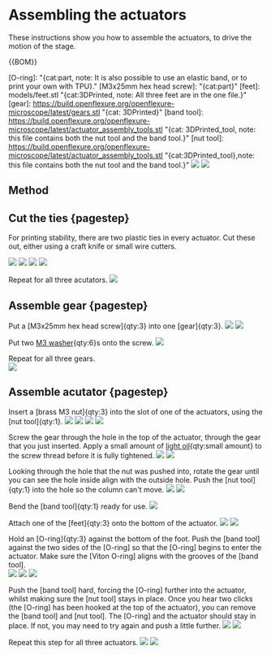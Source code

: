# Assembling the actuators
These instructions show you how to assemble the actuators, to drive the motion of the stage.

{{BOM}}

[delta stage]: "{cat:3DPrinted}"
[M3 washer]: "{cat:part}"
[light oil]: "{cat:part}"
[O-ring]: "{cat:part, note: It is also possible to use an elastic band, or to print your own with TPU}."
[M3x25mm hex head screw]: "{cat:part}"
[feet]: models/feet.stl "{cat:3DPrinted, note: All three feet are in the one file.}"
[gear]: https://build.openflexure.org/openflexure-microscope/latest/gears.stl "{cat: 3DPrinted}"
[band tool]: https://build.openflexure.org/openflexure-microscope/latest/actuator_assembly_tools.stl "{cat: 3DPrinted_tool, note: this file contains both the nut tool and the band tool.}"
[nut tool]: https://build.openflexure.org/openflexure-microscope/latest/actuator_assembly_tools.stl "{cat:3DPrinted_tool},note: this file contains both the nut tool and the band tool.}"
![](images\Assembling_the_actuators\3D_printed_parts.jpg)
![](images\Assembling_the_actuators\non_3D_printed_parts.jpg)

## Method

## Cut the ties {pagestep}

For printing stability, there are two plastic ties in every actuator.  Cut these out, either using a craft knife or small wire cutters.  

![](images\Assembling_the_actuators\ties.jpg)
![](images\Assembling_the_actuators\cutter_ties.jpg)
![](images\Assembling_the_actuators\knife_ties.jpg)
![](images\Assembling_the_actuators\no_ties.jpg)

Repeat for all three acutators.
![](images\Assembling_the_actuators\no_ties_all.jpg)

## Assemble gear {pagestep}

Put a [M3x25mm hex head screw]{qty:3} into one [gear]{qty:3}.
![](images\Assembling_the_actuators\screw_and_gear.jpg)
![](images\Assembling_the_actuators\screw_in_gear.jpg)

Put two [M3 washer]{qty:6}s onto the screw.
![](images\Assembling_the_actuators\washers_on_screw.jpg)  


Repeat for all three gears.  
![](images\Assembling_the_actuators\washers_on_screw_all.jpg)

## Assemble acutator {pagestep}

Insert a [brass M3 nut]{qty:3} into the slot of one of the actuators, using the [nut tool]{qty:1}.
![](images\Assembling_the_actuators\insert_nut.jpg)
![](images\Assembling_the_actuators\nut_on_slot.jpg)
![](images\Assembling_the_actuators\nut_on_slot_nut_tool.jpg)
![](images\Assembling_the_actuators\nut_in_slot.jpg)

Screw the gear through the hole in the top of the actuator, through the gear that you just inserted.  Apply a small amount of [light oil]{qty:small amount} to the screw thread before it is fully tightened.
![](images\Assembling_the_actuators\gear_in_top_hole.jpg)
![](images\Assembling_the_actuators\screwing_gear.jpg)


Looking through the hole that the nut was pushed into, rotate the gear until you can see the hole inside align with the outside hole.  Push the [nut tool]{qty:1} into the hole so the column can't move.
![](images\Assembling_the_actuators\gear_screwed.jpg)
![](images\Assembling_the_actuators\nut_tool_in_hole.jpg)

Bend the [band tool]{qty:1} ready for use.
![](images\Assembling_the_actuators\band_tool_bent.jpg)

Attach one of the [feet]{qty:3} onto the bottom of the actuator.
![](images\Assembling_the_actuators\foot_profile.jpg)
![](images\Assembling_the_actuators\foot_from_bottom.jpg)

Hold an [O-ring]{qty:3} against the bottom of the foot.  Push the [band tool] against the two sides of the [O-ring] so that the [O-ring] begins to enter the actuator.  Make sure the [Viton O-ring] aligns with the grooves of the [band tool].  
![](images\Assembling_the_actuators\O_ring_against_foot.jpg)
![](images\Assembling_the_actuators\pushing_band_tool_o_ring.jpg)
![](images\Assembling_the_actuators\pushing_band_tool_o_ring_2.jpg)

Push the [band tool] hard, forcing the [O-ring] further into the actuator, whilst making sure the [nut tool] stays in place.  Once you hear two clicks (the [O-ring] has been hooked at the top of the actuator), you can remove the [band tool] and [nut tool]. The [O-ring] and the actuator should stay in place.  If not, you may need to try again and push a little further.
![](images\Assembling_the_actuators\pushing_firmly.jpg)
![](images\Assembling_the_actuators\o_ring_complete.jpg)

Repeat this step for all three actuators.
![](images\Assembling_the_actuators\o_ring_all.jpg)
![](images\Assembling_the_actuators\gears_all.jpg)




